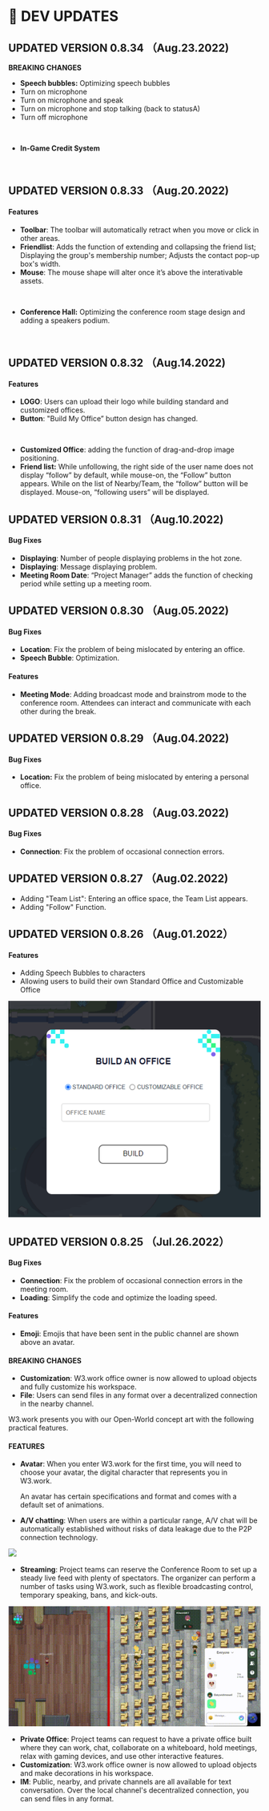 # 🚀 DEV UPDATES

## UPDATED VERSION 0.8.34 （Aug.23.2022) <a href="#updated-version-0825-jul262022" id="updated-version-0825-jul262022"></a>

**BREAKING CHANGES**

* **Speech bubbles:** Optimizing speech bubbles
* Turn on microphone&#x20;
* Turn on microphone and speak&#x20;
* Turn on microphone and stop talking (back to statusA)
* Turn off microphone

<figure><img src="https://lh5.googleusercontent.com/4HDXEtc473SKRJn3V4hKNLDJWrcmuxQJBGYL2TIZg0KHsTtb5zt6MEVESJK5qTNjWi4dt9WSP45cPSOZjMR5Gv8wxoBo7fY_M5GOmbihohO7jZW9afBUZlhJTyxsKEsbwNyle0-s5uHp16-uEd3IeOc" alt=""><figcaption></figcaption></figure>

* **In-Game Credit System**

<figure><img src="https://lh3.googleusercontent.com/r_C3FzewoB9klkYIwU0Czec4Ifcyp8h8r0lBo5F35AEQC5TEIEIu8GEFjtl9x6cTBSU00yoZcHsIoYptWXw82c0UeTa6DzMAjPXzg8Z2P_Kc8c4tPAc07sxz3t3ZZ0p6LxqjUhSB8q2bNGTI0VV0tcs" alt=""><figcaption></figcaption></figure>

## UPDATED VERSION 0.8.3**3** （Aug.20.2022) <a href="#updated-version-0825-jul262022" id="updated-version-0825-jul262022"></a>

#### Features

* **Toolbar**: The toolbar will automatically retract when you move or click in other areas.
* **Friendlist**: Adds the function of extending and collapsing the friend list; Displaying the group's membership number; Adjusts the contact pop-up box's width.
* **Mouse**: The mouse shape will alter once it’s above the interativable assets.

<figure><img src="https://lh3.googleusercontent.com/9cAWDxQ2Ta-vnO_AmgbGAJ1uGw1q3KypGjK8pRTOcTZnCqgwnOuAKYjYMyXhlZRb8vcg64Hfv3sdEr0yI0Qc5vNdTd5VG9P_o95kXCcDcsjwFTQ0lBPIka1VdY9jsWUuzU48iO6NROKcuWRllViggUk" alt=""><figcaption></figcaption></figure>

* **Conference Hall:** Optimizing the conference room stage design and adding a speakers podium.

<figure><img src="https://lh3.googleusercontent.com/f1AHfoIQws4WGoDvJHMEMTBn5GTjPk-e2JLSVT9drIjCwFdmFzw3NadLm_6U5uyrWTM0cu07wlGask_biXOUJ46aEKOfggaiT8Kv-Dk2-UjEJHUNl5xLCm-0dr0w0b5770wzOiFDTqaDxk84ivcJjys" alt=""><figcaption></figcaption></figure>

## UPDATED VERSION 0.8.32 （Aug.14.2022) <a href="#updated-version-0825-jul262022" id="updated-version-0825-jul262022"></a>

#### Features

* **LOGO**: Users can upload their logo while building standard and customized offices.
* **Button**: "Build My Office” button design has changed.

<figure><img src="https://lh6.googleusercontent.com/X7en7ahnY2Pk7nvp3vUVZhuckwSAS7rpZcsmGKdMQkiZfsDkCRlGd9FWsxQPgLtgiMh01V37dBbnQgOd3ctpMdBR6eS6FVRAJ0ycCMMCIrLfXeKAy16WiWAJ21bwo1wythQgWIcMjNu_LDmpOgo3h0U" alt=""><figcaption></figcaption></figure>

* **Customized Office**: adding the function of drag-and-drop image positioning.
* **Friend list:** While unfollowing,  the right side of the user name does not display “follow” by default, while mouse-on, the “Follow” button appears. While on the list of Nearby/Team, the “follow” button will be displayed. Mouse-on, “following users” will be displayed.

## UPDATED VERSION 0.8.31 （Aug.10.2022) <a href="#updated-version-0825-jul262022" id="updated-version-0825-jul262022"></a>

#### Bug Fixes <a href="#bug-fixes" id="bug-fixes"></a>

* **Displaying**: Number of people displaying problems in the hot zone.
* **Displaying**: Message displaying problem.
* **Meeting Room Date**: “Project Manager” adds the function of checking period while setting up a meeting room.

## UPDATED VERSION 0.8.30 （Aug.05.2022) <a href="#updated-version-0825-jul262022" id="updated-version-0825-jul262022"></a>

#### Bug Fixes <a href="#bug-fixes" id="bug-fixes"></a>

* **Location**: Fix the problem of being mislocated by entering an office.&#x20;
* **Speech Bubble**: Optimization.

#### Features

* **Meeting Mode**: Adding broadcast mode and brainstrom mode to the conference room. Attendees can interact and communicate with each other during the break.

## UPDATED VERSION 0.8.29 （Aug.04.2022) <a href="#updated-version-0825-jul262022" id="updated-version-0825-jul262022"></a>

#### Bug Fixes

* **Location:** Fix the problem of being mislocated by entering a personal office.

## UPDATED VERSION 0.8.28 （Aug.03.2022) <a href="#updated-version-0825-jul262022" id="updated-version-0825-jul262022"></a>

#### Bug Fixes

* **Connection**: Fix the problem of occasional connection errors.

## UPDATED VERSION 0.8.27 （Aug.02.2022) <a href="#updated-version-0825-jul262022" id="updated-version-0825-jul262022"></a>

* Adding "Team List": Entering an office space, the Team List appears.
* Adding "Follow" Function.

## UPDATED VERSION 0.8.26 （Aug.01.2022） <a href="#updated-version-0825-jul262022" id="updated-version-0825-jul262022"></a>

#### Features

* Adding Speech Bubbles to characters
* Allowing users to build their own Standard Office and Customizable Office

![](<../.gitbook/assets/image (18).png>)

## UPDATED VERSION 0.8.25 （Jul.26.2022） <a href="#updated-version-0825-jul262022" id="updated-version-0825-jul262022"></a>

#### Bug Fixes <a href="#bug-fixes" id="bug-fixes"></a>

* **Connection**: Fix the problem of occasional connection errors in the meeting room.
* **Loading**: Simplify the code and optimize the loading speed.

#### Features <a href="#features-1" id="features-1"></a>

* **Emoji**: Emojis that have been sent in the public channel are shown above an avatar.

#### BREAKING CHANGES <a href="#breaking-changes" id="breaking-changes"></a>

* **Customization**: W3.work office owner is now allowed to upload objects and fully customize his workspace.
* **File**: Users can send files in any format over a decentralized connection in the nearby channel.

W3.work presents you with our Open-World concept art with the following practical features.

#### FEATURES <a href="#features" id="features"></a>

*   **Avatar**: When you enter W3.work for the first time, you will need to choose your avatar, the digital character that represents you in W3.work.

    An avatar has certain specifications and format and comes with a default set of animations.
* **A/V chatting**: When users are within a particular range, A/V chat will be automatically established without risks of data leakage due to the P2P connection technology.

![](<../.gitbook/assets/ezgif.com-gif-maker (4).gif>)

* **Streaming**: Project teams can reserve the Conference Room to set up a steady live feed with plenty of spectators. The organizer can perform a number of tasks using W3.work, such as flexible broadcasting control, temporary speaking, bans, and kick-outs.

![](../.gitbook/assets/AMA.gif)

* **Private Office**: Project teams can request to have a private office built where they can work, chat, collaborate on a whiteboard, hold meetings, relax with gaming devices, and use other interactive features.
* **Customization**: W3.work office owner is now allowed to upload objects and make decorations in his workspace.
* **IM**: Public, nearby, and private channels are all available for text conversation. Over the local channel's decentralized connection, you can send files in any format.

## &#x20;<a href="#updated-version-0825-jul262022" id="updated-version-0825-jul262022"></a>

